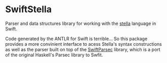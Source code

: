 #  SwiftStella

Parser and data structures library for working with 
the [stella](https://fizruk.github.io/stella/) language in Swift.

Code generated by the ANTLR for Swift is terrible... So this package provides a more
convinient interface to acess Stella's syntax constructions as well as the parser
built on top of the [SwiftParsec](https://github.com/davedufresne/SwiftParsec) 
library, which is a port of the original Haskell's Parsec library to Swfit.

